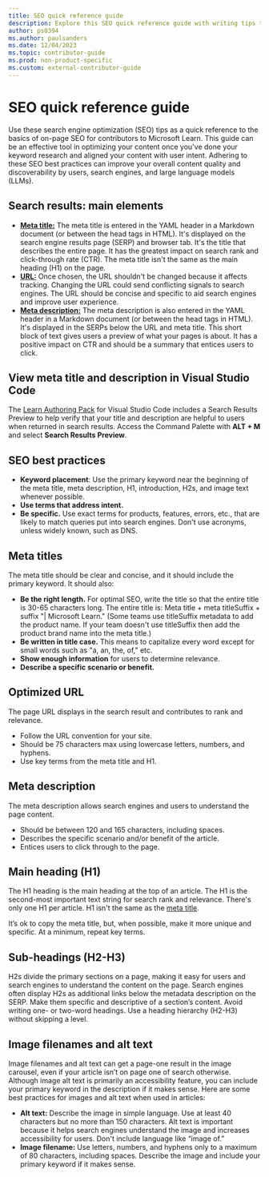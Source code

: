 ```yaml
---
title: SEO quick reference guide
description: Explore this SEO quick reference guide with writing tips to improve on-page search engine optimization. Make your online content more discoverable by search engines and LLMs.
author: ps0394
ms.author: paulsanders
ms.date: 12/04/2023
ms.topic: contributor-guide
ms.prod: non-product-specific
ms.custom: external-contributor-guide
---
```


# SEO quick reference guide

Use these search engine optimization (SEO) tips as a quick reference to the basics of on-page SEO for contributors to Microsoft Learn. This guide can be an effective tool in optimizing your content once you've done your keyword research and aligned your content with user intent. Adhering to these SEO best practices can improve your overall content quality and discoverability by users, search engines, and large language models (LLMs).

## Search results: main elements

- [**Meta title:**](#meta-titles) The meta title is entered in the YAML header in a Markdown document (or between the head tags in HTML). It's displayed on the search engine results page (SERP) and browser tab. It's the title that describes the entire page. It has the greatest impact on search rank and click-through rate (CTR). The meta title isn't the same as the main heading (H1) on the page.
- [**URL:**](#optimized-url) Once chosen, the URL shouldn't be changed because it affects tracking. Changing the URL could send conflicting signals to search engines. The URL should be concise and specific to aid search engines and improve user experience.
- [**Meta description:**](#meta-description) The meta description is also entered in the YAML header in a Markdown document (or between the head tags in HTML). It's displayed in the SERPs below the URL and meta title. This short block of text gives users a preview of what your pages is about. It has a positive impact on CTR and should be a summary that entices users to click.

## View meta title and description in Visual Studio Code

The [Learn Authoring Pack](/contribute/content/get-started-setup-tools?pivots=windows-os-pivot-selection#install-learn-authoring-pack) for Visual Studio Code includes a Search Results Preview to help verify that your title and description are helpful to users when returned in search results. Access the Command Palette with **ALT + M** and select **Search Results Preview**.

## SEO best practices

- **Keyword placement**: Use the primary keyword near the beginning of the meta title, meta description, H1, introduction, H2s, and image text whenever possible.
- **Use terms that address intent.**
- **Be specific.** Use exact terms for products, features, errors, etc., that are likely to match queries put into search engines. Don't use acronyms, unless widely known, such as DNS.

## Meta titles

The meta title should be clear and concise, and it should include the primary keyword. It should also:

- **Be the right length.** For optimal SEO, write the title so that the entire title is 30-65 characters long. The entire title is: Meta title + meta titleSuffix + suffix "| Microsoft Learn." (Some teams use titleSuffix metadata to add the product name. If your team doesn't use titleSuffix then add the product brand name into the meta title.)
- **Be written in title case.** This means to capitalize every word except for small words such as "a, an, the, of," etc.
- **Show enough information** for users to determine relevance.
- **Describe a specific scenario or benefit.**

## Optimized URL

The page URL displays in the search result and contributes to rank and relevance.

- Follow the URL convention for your site.
- Should be 75 characters max using lowercase letters, numbers, and hyphens.
- Use key terms from the meta title and H1.

## Meta description

The meta description allows search engines and users to understand the page content.

- Should be between 120 and 165 characters, including spaces.
- Describes the specific scenario and/or benefit of the article.
- Entices users to click through to the page.

## Main heading (H1)

The H1 heading is the main heading at the top of an article. The H1 is the second-most important text string for search rank and relevance. There's only one H1 per article. H1 isn't the same as the [meta title](#meta-titles).

It’s ok to copy the meta title, but, when possible, make it more unique and specific. At a minimum, repeat key terms.

## Sub-headings (H2-H3)

H2s divide the primary sections on a page, making it easy for users and search engines to understand the content on the page. Search engines often display H2s as additional links below the metadata description on the SERP. Make them specific and descriptive of a section’s content. Avoid writing one- or two-word headings. Use a heading hierarchy (H2-H3) without skipping a level.

## Image filenames and alt text

Image filenames and alt text can get a page-one result in the image carousel, even if your article isn’t on page one of search otherwise. Although image alt text is primarily an accessibility feature, you can include your primary keyword in the description if it makes sense. Here are some best practices for images and alt text when used in articles:

- **Alt text:** Describe the image in simple language. Use at least 40 characters but no more than 150 characters. Alt text is important because it helps search engines understand the image and increases accessibility for users. Don't include language like “image of.”
- **Image filename:** Use letters, numbers, and hyphens only to a maximum of 80 characters, including spaces. Describe the image and include your primary keyword if it makes sense.
